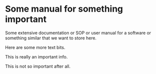 # Some manual for something important

Some extensive documentation or SOP or user manual for a software or something similar that we want to store here.

Here are some more text bits.

This is really an important info.

This is not so important after all.
